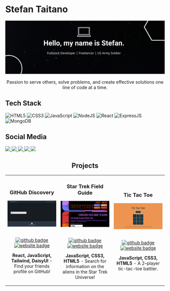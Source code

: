 # Stefan Taitano

<img src="github-banner.png" alt="personal banner">

<p align="center">Passion to serve others, solve problems, and create effective solutions one line of code at a time.</p>

## Tech Stack

![HTML5](https://img.shields.io/badge/html5-%23E34F26.svg?style=for-the-badge&logo=html5&logoColor=white)
![CSS3](https://img.shields.io/badge/css3-%231572B6.svg?style=for-the-badge&logo=css3&logoColor=white)
![JavaScript](https://img.shields.io/badge/javascript-%23323330.svg?style=for-the-badge&logo=javascript&logoColor=%23F7DF1E)
![NodeJS](https://img.shields.io/badge/node.js-6DA55F?style=for-the-badge&logo=node.js&logoColor=white)
![React](https://img.shields.io/badge/react-%2320232a.svg?style=for-the-badge&logo=react&logoColor=%2361DAFB)
![ExpressJS](https://img.shields.io/badge/Express.js-000000?style=for-the-badge&logo=express&logoColor=white)
![MongoDB](https://img.shields.io/badge/MongoDB-%234ea94b.svg?style=for-the-badge&logo=mongodb&logoColor=white)

## Social Media

<a target="_blank" href="https://stefantaitano.dev/">
  <img src="https://img.shields.io/badge/Portfolio-%23000000.svg?style=for-the-badge&logo=firefox&logoColor=#FF7139">
</a>
<a target="_blank" href="https://twitter.com/codewithfan">
  <img src="https://img.shields.io/badge/Twitter-%231DA1F2.svg?style=for-the-badge&logo=Twitter&logoColor=white">
</a>
<a target="_blank" href="https://www.linkedin.com/in/stefantaitano/">
  <img src="https://img.shields.io/badge/linkedin-%230077B5.svg?style=for-the-badge&logo=linkedin&logoColor=white">
</a>
<a target="_blank" href="https://angel.co/u/stefan-taitano">
  <img src="https://img.shields.io/badge/AngelList-%23D4D4D4.svg?style=for-the-badge&logo=AngelList&logoColor=black">
</a>
<a target="_blank" href="https://stefantaitano.hashnode.dev/">
  <img src="https://img.shields.io/badge/Hashnode-2962FF?style=for-the-badge&logo=hashnode&logoColor=white">
</a>

<!-- PROJECTS -->

<h2 align="center" color="white">Projects</h2>
<div align="center">
	<table>
		<tr>
			<td width="33%">
				<h3 align="center" color="white">GitHub Discovery</h2>
				<div align="center" >  
					<a href='https://githubdiscovery.vercel.app/'>
						<img src="github-discovery.gif" height="100%" />
					</a>
					<br>
					<br>
					<p>
						<a href="https://github.com/codewithfan/github-finder" target="_blank">
            <img src="https://img.shields.io/badge/github-%23121011.svg?style=for-the-badge&logo=github&logoColor=white" alt="github badge">
						</a>  
						<a href="https://githubdiscovery.vercel.app/" target="_blank">
							<img src="https://img.shields.io/badge/Website-272b33?logo=circle&logoColor=39d353&style=for-the-badge" alt="website badge">
						</a>	
					</p>
					<p><strong>React, JavaScript, Tailwind, DaisyUI</strong> - Find your friends profile on GitHub!</p>
				</div>
			</td>
   <td width="33%">
				<h3 align="center" color="white">Star Trek Field Guide</h2>
				<div align="center" >  
					<a href='https://startrekfieldguide.netlify.app/'>
						<img src="trekkie.gif" height="100%" />
					</a>
					<br>
					<br>
					<p>
						<a href="https://github.com/codewithfan/star-trek-client" target="_blank">
            <img src="https://img.shields.io/badge/github-%23121011.svg?style=for-the-badge&logo=github&logoColor=white" alt="github badge">
						</a>  
						<a href="https://startrekfieldguide.netlify.app/" target="_blank">
							<img src="https://img.shields.io/badge/Website-272b33?logo=circle&logoColor=39d353&style=for-the-badge" alt="website badge">
						</a>	
					</p>
					<p><strong>JavaScript, CSS3, HTML5</strong> - Search for information on the aliens in the Star Trek Universe!</p>
				</div>
			</td>
			<td width="33%">
				<h3 align="center" color="white">Tic Tac Toe</h2>
				<div align="center" >  
					<a href='https://tictactoebattle.netlify.app/'>
						<img src="tictactoe.gif" height="80%" />
					</a>
					<br>
					<br>
					<p>
						<a href="https://github.com/codewithfan/tic-tac-toe" target="_blank">
							<img src="https://img.shields.io/badge/github-%23121011.svg?style=for-the-badge&logo=github&logoColor=white" alt="github badge">
						</a>  
						<a href="https://tictactoebattle.netlify.app/" target="_blank">
							<img src="https://img.shields.io/badge/Website-272b33?logo=circle&logoColor=39d353&style=for-the-badge" alt="website badge">
						</a>	
					</p>
					 <p><strong>JavaScript, CSS3, HTML5</strong> - A 2–player tic-tac-toe battler.</p>
				</div>
			</td>
		</tr>
	</table>
<br>
</br>
